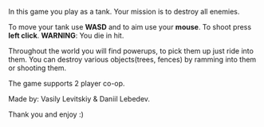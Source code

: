 In this game you play as a tank. Your mission is to destroy all enemies.

To move your tank use **WASD** and to aim use your **mouse**.
To shoot press **left click**.
**WARNING**: You die in hit.


Throughout the world you will find powerups, to pick them up just ride into them.
You can destroy various objects(trees, fences) by ramming into them or shooting them.

The game supports 2 player co-op.

Made by:
Vasily Levitskiy & Daniil Lebedev.

Thank you and enjoy :)
